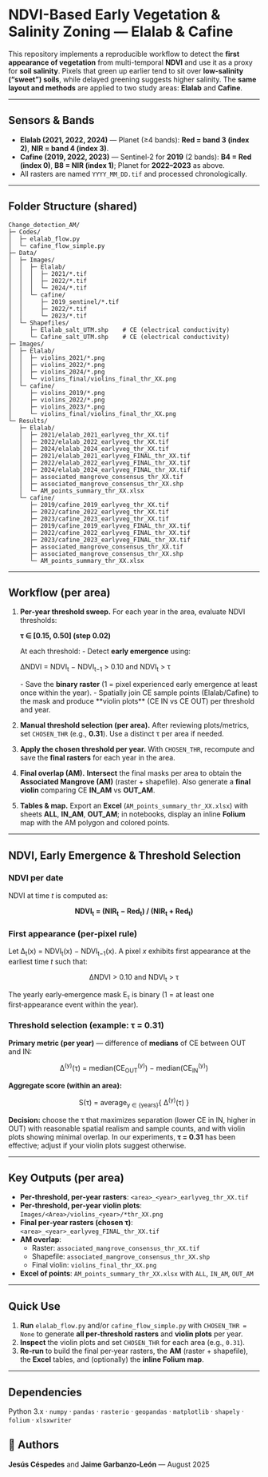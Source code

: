 #  NDVI-Based Early Vegetation & Salinity Zoning — **Elalab** & **Cafine**

This repository implements a reproducible workflow to detect the **first appearance of vegetation** from multi-temporal **NDVI** and use it as a proxy for **soil salinity**. Pixels that green up earlier tend to sit over **low-salinity (“sweet”) soils**, while delayed greening suggests higher salinity. The **same layout and methods** are applied to two study areas: **Elalab** and **Cafine**.

---

##  Sensors & Bands
- **Elalab (2021, 2022, 2024)** — Planet (≥4 bands): **Red = band 3 (index 2)**, **NIR = band 4 (index 3)**.  
- **Cafine (2019, 2022, 2023)** — Sentinel‑2 for **2019** (2 bands): **B4 = Red (index 0)**, **B8 = NIR (index 1)**; Planet for **2022–2023** as above.  
- All rasters are named `YYYY_MM_DD.tif` and processed chronologically.

---

##  Folder Structure (shared)
```
Change_detection_AM/
├─ Codes/
│  ├─ elalab_flow.py
│  └─ cafine_flow_simple.py
├─ Data/
│  ├─ Images/
│  │  ├─ Elalab/
│  │  │  ├─ 2021/*.tif
│  │  │  ├─ 2022/*.tif
│  │  │  └─ 2024/*.tif
│  │  └─ cafine/
│  │     ├─ 2019_sentinel/*.tif
│  │     ├─ 2022/*.tif
│  │     └─ 2023/*.tif
│  └─ Shapefiles/
│     ├─ Elalab_salt_UTM.shp    # CE (electrical conductivity)
│     └─ Cafine_salt_UTM.shp    # CE (electrical conductivity)
├─ Images/
│  ├─ Elalab/
│  │  ├─ violins_2021/*.png
│  │  ├─ violins_2022/*.png
│  │  ├─ violins_2024/*.png
│  │  └─ violins_final/violins_final_thr_XX.png
│  └─ cafine/
│     ├─ violins_2019/*.png
│     ├─ violins_2022/*.png
│     ├─ violins_2023/*.png
│     └─ violins_final/violins_final_thr_XX.png
└─ Results/
   ├─ Elalab/
   │  ├─ 2021/elalab_2021_earlyveg_thr_XX.tif
   │  ├─ 2022/elalab_2022_earlyveg_thr_XX.tif
   │  ├─ 2024/elalab_2024_earlyveg_thr_XX.tif
   │  ├─ 2021/elalab_2021_earlyveg_FINAL_thr_XX.tif
   │  ├─ 2022/elalab_2022_earlyveg_FINAL_thr_XX.tif
   │  ├─ 2024/elalab_2024_earlyveg_FINAL_thr_XX.tif
   │  ├─ associated_mangrove_consensus_thr_XX.tif
   │  ├─ associated_mangrove_consensus_thr_XX.shp
   │  └─ AM_points_summary_thr_XX.xlsx
   └─ cafine/
      ├─ 2019/cafine_2019_earlyveg_thr_XX.tif
      ├─ 2022/cafine_2022_earlyveg_thr_XX.tif
      ├─ 2023/cafine_2023_earlyveg_thr_XX.tif
      ├─ 2019/cafine_2019_earlyveg_FINAL_thr_XX.tif
      ├─ 2022/cafine_2022_earlyveg_FINAL_thr_XX.tif
      ├─ 2023/cafine_2023_earlyveg_FINAL_thr_XX.tif
      ├─ associated_mangrove_consensus_thr_XX.tif
      ├─ associated_mangrove_consensus_thr_XX.shp
      └─ AM_points_summary_thr_XX.xlsx
```

---

## Workflow (per area)
1. **Per‑year threshold sweep.** For each year in the area, evaluate NDVI thresholds:  
   <p><strong>&tau; ∈ [0.15, 0.50] (step 0.02)</strong></p>
   At each threshold:
   - Detect <strong>early emergence</strong> using:  
     <p><span>&Delta;NDVI = NDVI<sub>t</sub> − NDVI<sub>t−1</sub> &gt; 0.10 and NDVI<sub>t</sub> &gt; &tau;</span></p>
   - Save the <strong>binary raster</strong> (1 = pixel experienced early emergence at least once within the year).
   - Spatially join CE sample points (Elalab/Cafine) to the mask and produce **violin plots** (CE IN vs CE OUT) per threshold and year.

2. **Manual threshold selection (per area).** After reviewing plots/metrics, set <code>CHOSEN_THR</code> (e.g., <strong>0.31</strong>). Use a distinct τ per area if needed.

3. **Apply the chosen threshold per year.** With <code>CHOSEN_THR</code>, recompute and save the **final rasters** for each year in the area.

4. **Final overlap (AM).** **Intersect** the final masks per area to obtain the **Associated Mangrove (AM)** (raster + shapefile). Also generate a **final violin** comparing CE **IN_AM** vs **OUT_AM**.

5. **Tables & map.** Export an **Excel** (`AM_points_summary_thr_XX.xlsx`) with sheets **ALL**, **IN_AM**, **OUT_AM**; in notebooks, display an inline **Folium** map with the AM polygon and colored points.

---

## NDVI, Early Emergence & Threshold Selection

### NDVI per date
NDVI at time <em>t</em> is computed as:  
<p align="center"><strong>NDVI<sub>t</sub> = (NIR<sub>t</sub> − Red<sub>t</sub>) / (NIR<sub>t</sub> + Red<sub>t</sub>)</strong></p>

### First appearance (per‑pixel rule)
Let <span>&Delta;<sub>t</sub>(x) = NDVI<sub>t</sub>(x) − NDVI<sub>t−1</sub>(x)</span>. A pixel <em>x</em> exhibits first appearance at the earliest time <em>t</em> such that:  
<p align="center"><span>&Delta;NDVI &gt; 0.10 and NDVI<sub>t</sub> &gt; &tau;</span></p>
The yearly early‑emergence mask <span>E<sub>&tau;</sub></span> is binary (1 = at least one first‑appearance event within the year).

### Threshold selection (example: τ = 0.31)
<strong>Primary metric (per year)</strong> — difference of <strong>medians</strong> of CE between OUT and IN:  
<p align="center"><span>&Delta;<sup>(y)</sup>(&tau;) = median(CE<sub>OUT</sub><sup>(y)</sup>) − median(CE<sub>IN</sub><sup>(y)</sup>)</span></p>
<strong>Aggregate score (within an area):</strong>  
<p align="center"><span>S(&tau;) = average<sub>y ∈ {years}</sub>{ &Delta;<sup>(y)</sup>(&tau;) }</span></p>
<strong>Decision:</strong> choose the <span>&tau;</span> that maximizes separation (lower CE in IN, higher in OUT) with reasonable spatial realism and sample counts, and with violin plots showing minimal overlap.  
In our experiments, <strong>&tau; = 0.31</strong> has been effective; adjust if your violin plots suggest otherwise.

---

## Key Outputs (per area)
- **Per‑threshold, per‑year rasters**: `<area>_<year>_earlyveg_thr_XX.tif`  
- **Per‑threshold, per‑year violin plots**: `Images/<Area>/violins_<year>/*thr_XX.png`  
- **Final per‑year rasters (chosen τ)**: `<area>_<year>_earlyveg_FINAL_thr_XX.tif`  
- **AM overlap**:  
  - Raster: `associated_mangrove_consensus_thr_XX.tif`  
  - Shapefile: `associated_mangrove_consensus_thr_XX.shp`  
  - Final violin: `violins_final_thr_XX.png`  
- **Excel of points**: `AM_points_summary_thr_XX.xlsx` with `ALL`, `IN_AM`, `OUT_AM`

---

## Quick Use
1. **Run** `elalab_flow.py` and/or `cafine_flow_simple.py` with `CHOSEN_THR = None` to generate **all per‑threshold rasters** and **violin plots** per year.  
2. **Inspect** the violin plots and set `CHOSEN_THR` for each area (e.g., `0.31`).  
3. **Re‑run** to build the final per‑year rasters, the **AM** (raster + shapefile), the **Excel** tables, and (optionally) the **inline Folium map**.

---

## Dependencies
Python 3.x · `numpy` · `pandas` · `rasterio` · `geopandas` · `matplotlib` · `shapely` · `folium` · `xlsxwriter`

## 👤 Authors
**Jesús Céspedes** and **Jaime Garbanzo-León** — August 2025
